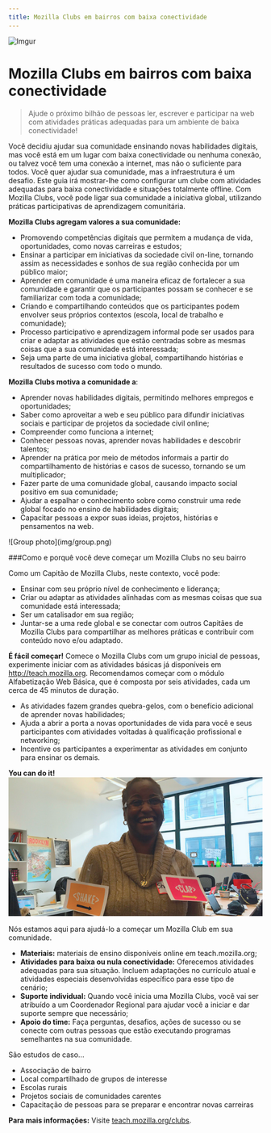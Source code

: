 ```yaml
---
title: Mozilla Clubs em bairros com baixa conectividade
---
```

![Imgur](http://i.imgur.com/LWGqCAS.png?1)

# Mozilla Clubs em bairros com baixa conectividade

> Ajude o próximo bilhão de pessoas ler, escrever e participar na web com atividades práticas adequadas para um ambiente de baixa conectividade!

Você decidiu ajudar sua comunidade ensinando novas habilidades digitais, mas você está em um lugar com baixa conectividade ou nenhuma conexão, ou talvez você tem uma conexão a internet, mas não o suficiente para todos. Você quer ajudar sua comunidade, mas a infraestrutura é um desafio. Este guia irá mostrar-lhe como configurar um clube com atividades adequadas para baixa conectividade e situações totalmente offline. Com Mozilla Clubs, você pode ligar sua comunidade a iniciativa global, utilizando práticas participativas de aprendizagem comunitária. 

**Mozilla Clubs agregam valores a sua comunidade:**
* Promovendo competências digitais que permitem a mudança de vida, oportunidades, como novas carreiras e estudos;
* Ensinar a participar em iniciativas da sociedade civil on-line, tornando assim as necessidades e sonhos de sua região conhecida por um público maior;
* Aprender em comunidade é uma maneira eficaz de fortalecer a sua comunidade e garantir que os participantes possam se conhecer e se familiarizar com toda a comunidade;
* Criando e compartilhando conteúdos que os participantes podem envolver seus próprios contextos (escola, local de trabalho e comunidade);
* Processo participativo e aprendizagem informal pode ser usados ​​para criar e adaptar as atividades que estão centradas sobre as mesmas coisas que a sua comunidade está interessada;
* Seja uma parte de uma iniciativa global,  compartilhando histórias e resultados de sucesso com todo o mundo.


**Mozilla Clubs motiva a comunidade a**:
* Aprender novas habilidades digitais, permitindo melhores empregos e oportunidades;
* Saber como aproveitar a web e seu público para difundir iniciativas sociais e participar de projetos da sociedade civil online;
* Compreender como funciona a internet;
* Conhecer pessoas novas, aprender novas habilidades e descobrir talentos;
* Aprender na prática por meio de métodos informais a partir do compartilhamento de histórias e casos de sucesso, tornando se um multiplicador;
* Fazer parte de uma comunidade global, causando impacto social positivo em sua comunidade;
* Ajudar a espalhar o conhecimento sobre como construir uma rede global focado no ensino de habilidades digitais;
* Capacitar pessoas a expor suas ideias, projetos, histórias e pensamentos na web.

<div class="text-center">
![Group photo](img/group.png)
</div>



###Como e porquê você deve começar um Mozilla Clubs no seu bairro

Como um Capitão de Mozilla Clubs, neste contexto, você pode:
* Ensinar com seu próprio nível de conhecimento e liderança;
* Criar ou adaptar as atividades alinhadas com as mesmas coisas que sua comunidade está interessada;
* Ser um catalisador em sua região;
* Juntar-se a uma rede global e se conectar com outros     Capitães de Mozilla Clubs para compartilhar as melhores práticas e contribuir com conteúdo novo e/ou adaptado.

**É fácil começar!** Comece o Mozilla Clubs com um grupo inicial de pessoas, experimente iniciar com as atividades básicas já disponíveis em http://teach.mozilla.org. Recomendamos começar com o módulo Alfabetização Web Básica, que é composta por seis atividades, cada um cerca de 45 minutos de duração.
* As atividades fazem grandes quebra-gelos, com o benefício adicional de aprender novas habilidades;
* Ajuda a abrir a porta a novas oportunidades de vida para você e seus participantes com atividades voltadas à qualificação profissional e networking;
* Incentive os participantes a experimentar as atividades em conjunto para ensinar os demais.

<div class="text-center">
    
**You can do it!**<br>
![Facilitator](img/facilitator.png)<br>

</div>


Nós estamos aqui para ajudá-lo a começar um Mozilla Club em sua comunidade. 
* **Materiais:** materiais de ensino disponíveis online em teach.mozilla.org;
* **Atividades para baixa ou nula conectividade:** Oferecemos atividades adequadas para sua situação. Incluem adaptações no currículo atual e atividades especiais desenvolvidas específico para esse tipo de cenário;
* **Suporte individual:** Quando você inicia uma Mozilla Clubs, você vai ser atribuído a um Coordenador Regional para ajudar você a iniciar e dar suporte sempre que necessário;
* **Apoio do time:** Faça perguntas, desafios,  ações de sucesso ou se conecte com outras pessoas que estão executando programas semelhantes na sua comunidade.

São estudos de caso...
* Associação de bairro
* Local compartilhado de grupos de interesse
* Escolas rurais
* Projetos sociais de comunidades carentes
* Capacitação de pessoas para se preparar e encontrar novas carreiras

**Para mais informações:** Visite [teach.mozilla.org/clubs](http://teach.mozilla.org/clubs).